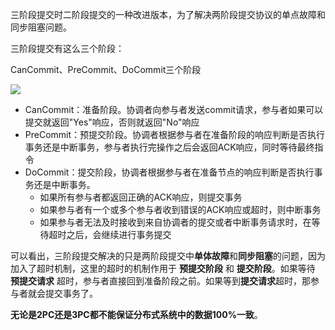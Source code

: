 三阶段提交时二阶段提交的一种改进版本，为了解决两阶段提交协议的单点故障和同步阻塞问题。

三阶段提交有这么三个阶段：

CanCommit、PreCommit、DoCommit三个阶段

![](https://secure2.wostatic.cn/static/rChF9YADBkPojeKf8vCAXk/image.png?auth_key=1732170549-5DeefJXkB1b1Wa4Q2JjebH-0-af90fdf0fa2ba78bc44ddd9e350ece48)

- CanCommit：准备阶段。协调者向参与者发送commit请求，参与者如果可以提交就返回"Yes"响应，否则就返回"No"响应
- PreCommit：预提交阶段。协调者根据参与者在准备阶段的响应判断是否执行事务还是中断事务，参与者执行完操作之后会返回ACK响应，同时等待最终指令
- DoCommit：提交阶段，协调者根据参与者在准备节点的响应判断是否执行事务还是中断事务。
    - 如果所有参与者都返回正确的ACK响应，则提交事务
    - 如果参与者有一个或多个参与者收到错误的ACK响应或超时，则中断事务
    - 如果参与者无法及时接收到来自协调者的提交或者中断事务请求时，在等待超时之后，会继续进行事务提交

可以看出，三阶段提交解决的只是两阶段提交中**单体故障**和**同步阻塞**的问题，因为加入了超时机制，这里的超时的机制作用于 **预提交阶段** 和 **提交阶段**。如果等待 **预提交请求** 超时，参与者直接回到准备阶段之前。如果等到**提交请求**超时，那参与者就会提交事务了。

**无论是2PC还是3PC都不能保证分布式系统中的数据100%一致**。